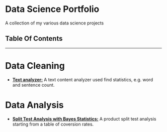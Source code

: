 # Data Science Portfolio
A collection of my various data science projects 

## Table Of Contents
------

# Data Cleaning

* [**Text analyzer:**](https://github.com/caheredia/Data_Science_Portfolio/blob/master/Galvanize/develop/q1.ipynb) A text content analyzer used find statistics, e.g. word and sentence count.

# Data Analysis 
* [**Split Test Analysis with Bayes Statistics:**](https://github.com/caheredia/Data_Science_Portfolio/blob/master/Galvanize/develop/q3.ipynb) A product split test analysis starting from a table of coversion rates. 

